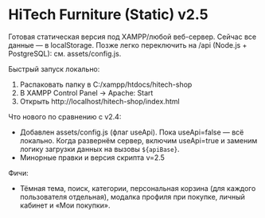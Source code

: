 # HiTech Furniture (Static) v2.5

Готовая статическая версия под XAMPP/любой веб-сервер. Сейчас все данные — в localStorage. Позже легко переключить на /api (Node.js + PostgreSQL): см. assets/config.js.

Быстрый запуск локально:
1) Распаковать папку в C:/xampp/htdocs/hitech-shop
2) В XAMPP Control Panel → Apache: Start
3) Открыть http://localhost/hitech-shop/index.html

Что нового по сравнению с v2.4:
- Добавлен assets/config.js (флаг useApi). Пока useApi=false — всё локально. Когда развернём сервер, включим useApi=true и заменим логику загрузки данных на вызовы `${apiBase}`.
- Минорные правки и версия скрипта v=2.5

Фичи:
- Тёмная тема, поиск, категории, персональная корзина (для каждого пользователя отдельная), модалка профиля при покупке, личный кабинет и «Мои покупки».